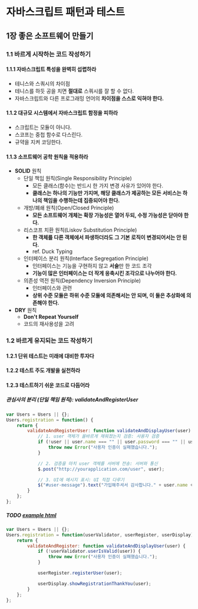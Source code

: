 # 자바스크립트 패턴과 테스트

## 1장 좋은 소프트웨어 만들기

### 1.1 바르게 시작하는 코드 작성하기

#### 1.1.1 자바스크립트 특성을 완벽히 섭렵하라

+ 테니스와 스쿼시의 차이점
+ 테니스를 하듯 공을 치면 **절대로** 스쿼시를 잘 할 수 없다.
+ 자바스크립트와 다른 프로그래밍 언어의 **차이점을 스스로 익혀야 한다.**

#### 1.1.2 대규모 시스템에서 자바스크립트 함정을 피하라

+ 스크립트는 모듈이 아니다.
+ 스코프는 중첩 함수로 다스린다.
+ 규약을 지켜 코딩한다.

#### 1.1.3 소프트웨어 공학 원칙을 적용하라

+ **SOLID** 원칙
  + 단일 책임 원칙(Single Responsibility Principle)
    + 모든 클래스(함수)는 반드시 한 가지 변경 사유가 있어야 한다.
    + **클래스는 하나의 기능만 가지며, 해당 클래스가 제공하는 모든 서비스는 하나의 책임을 수행하는데 집중되어야 한다.**
  + 개방/폐쇄 원칙(Open/Closed Principle)
    + **모든 소프트웨어 개체는 확장 가능성은 열어 두되, 수정 가능성은 닫아야 한다.**
  + 리스코프 치환 원칙(Liskov Substitution Principle)
    + **한 객체를 다른 객체에서 파생하더라도 그 기본 로직이 변경되어서는 안 된다.**
    + ref. Duck Typing
  + 인터페이스 분리 원칙(Interface Segregation Principle)
    + 인터페이스는 기능을 구현하지 않고 **서술**만 한 코드 조각
    + **기능이 많은 인터페이스는 더 작게 응축시킨 조각으로 나누어야 한다.**
  + 의존성 역전 원칙(Dependency Inversion Principle)
    + 인터페이스와 관련
    + **상위 수준 모듈은 하위 수준 모듈에 의존해서는 안 되며, 이 둘은 추상화에 의존해야 한다.**
+ **DRY** 원칙
  + **Don't Repeat Yourself**
  + 코드의 재사용성을 고려

### 1.2 바르게 유지되는 코드 작성하기

#### 1.2.1 단위 테스트는 미래에 대비한 투자다

#### 1.2.2 테스트 주도 개발을 실천하라

#### 1.2.3 테스트하기 쉬운 코드로 다듬어라

##### 관심사의 분리 (단일 책임 원칙): validateAndRegisterUser

```javascript
var Users = Users || {};
Users.registration = function() {
    return {
        validateAndRegisterUser: function validateAndDisplayUser(user) {
            // 1. user 객체가 올바르게 채워졌는지 검증: 사용자 검증
            if (!user || user.name === "" || user.password === "" || user.password.length < 6) {
                throw new Error("사용자 인증이 실패했습니다.");
            }

            // 2. 검증을 마치 user 객체를 서버에 전송: 서버와 통신
            $.post("http://yourapplication.com/user", user);

            // 3. UI에 메시지 표시: UI 직접 다루기
            $("#user-message").text("가입해주셔서 감사합니다." + user.name + "님");
        }
    };
};
```

##### TODO [example html](https://github.com/eddie-yim/reliablejs/blob/master/sources/chapter_01/user_registration.html)

```javascript
var Users = Users || {};
Users.registration = function(userValidator, userRegister, userDisplay) {
    return {
        validateAndRegister: function validateAndDisplayUser(user) {
            if (!userValidator.userIsValid(user)) {
                throw new Error("사용자 인증이 실패했습니다.");
            }

            userRegister.registerUser(user);

            userDisplay.showRegistrationThankYou(user);
        }
    };
};
```
